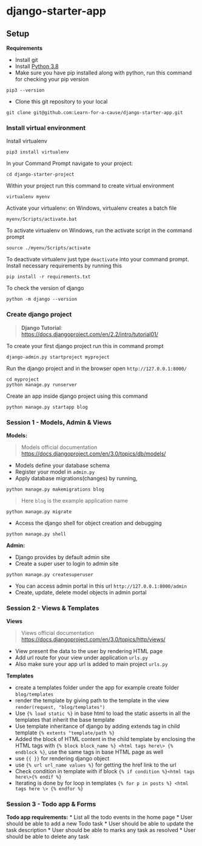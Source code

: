# django-starter-app

## Setup

**Requirements**
  * Install git
  * Install [Python 3.8](https://www.python.org/downloads/windows/)  
  * Make sure you have pip installed along with python, run this command for checking your pip version
  ```
  pip3 --version
  ```
  * Clone this git repository to your local
  ```
  git clone git@github.com:Learn-for-a-cause/django-starter-app.git
  ```
### Install virtual environment
Install virtualenv
  
```
pip3 install virtualenv
```
In your Command Prompt navigate to your project:
```
cd django-starter-project
```
Within your project run this command to create virtual environment
```
virtualenv myenv
```
Activate your virtualenv: on Windows, virtualenv creates a batch file
```
myenv/Scripts/activate.bat
```
To activate virtualenv on Windows, run the activate script in the command prompt
```
source ./myenv/Scripts/activate
```
To deactivate virtualenv just type `deactivate` into your command prompt. Install necessary requirements by running this
```
pip install -r requirements.txt 
```
To check the version of django
```
python -m django --version
```
### Create django project
> **Django Tutorial**: https://docs.djangoproject.com/en/2.2/intro/tutorial01/

To create your first django project run this in command prompt
```
django-admin.py startproject myproject
```
Run the django project and in the browser open `http://127.0.0.1:8000/`
```
cd myproject
python manage.py runserver
```
Create an app inside django project using this command
```
python manage.py startapp blog
```

### Session 1 - Models, Admin & Views
**Models:**
  > Models official documentation https://docs.djangoproject.com/en/3.0/topics/db/models/

  * Models define your database schema
  * Register your model in `admin.py`
  * Apply database migrations(changes) by running, 
  ```
  python manage.py makemigrations blog
  ```
  > Here `blog` is the example application name
  ```
  python manage.py migrate
  ```
  * Access the django shell for object creation and debugging 
  ```
  python manage.py shell
  ``` 
**Admin:**
  * Django provides by default admin site
  * Create a super user to login to admin site
  ```
  python manage.py createsuperuser
  ```
  * You can access admin portal in this url `http://127.0.0.1:8000/admin`
  * Create, update, delete model objects in admin portal

### Session 2 - Views & Templates
**Views**
  > Views official documentation https://docs.djangoproject.com/en/3.0/topics/http/views/
  
  * View present the data to the user by rendering HTML page
  * Add url route for your view under application `urls.py`
  * Also make sure your app url is added to main project `urls.py`

**Templates**
  * create a templates folder under the app for example create folder `blog/templates`
  * render the template by giving path to the template in the view `render(request, "blog/templates")`
  * Use `{% load static %}` in base html to load the static asserts in all the templates that inherit the base template 
  * Use template inheritance of django by adding extends tag in child template `{% extents "template/path %}`
  * Added the block of HTML content in the child template by enclosing the HTML tags with `{% block block_name %} <html tags here\> {% endblock %}`, use the same tags in base HTML page as well
  * use `{{ }}` for rendering django object
  * use `{% url url_name values %}` for getting the href link to the url
  * Check condition in template with if block `{% if condition %}<html tags here\>{% endif %}`
  * Iterating is done by for loop in templates `{% for p in posts %} <html tags here \> {% endfor %}`

### Session 3 - Todo app & Forms
  **Todo app requirements:**
    * List all the todo events in the home page
    * User should be able to add a new Todo task
    * User should be able to update the task description
    * User should be able to marks any task as resolved
    * User should be able to delete any task
